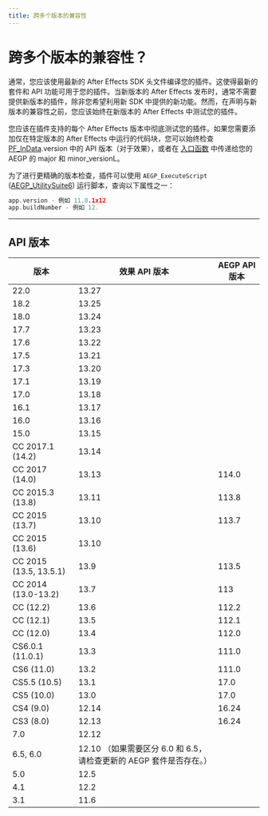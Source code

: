 ```yaml
---
title: 跨多个版本的兼容性
---
```

# 跨多个版本的兼容性？

通常，您应该使用最新的 After Effects SDK 头文件编译您的插件。这使得最新的套件和 API 功能可用于您的插件。当新版本的 After Effects 发布时，通常不需要提供新版本的插件，除非您希望利用新 SDK 中提供的新功能。然而，在声明与新版本的兼容性之前，您应该始终在新版本的 After Effects 中测试您的插件。

您应该在插件支持的每个 After Effects 版本中彻底测试您的插件。如果您需要添加仅在特定版本的 After Effects 中运行的代码块，您可以始终检查 [PF_InData](../../effect-basics/PF_InData).version 中的 API 版本（对于效果），或者在 [入口函数](../aegps/implementation.md#entry-point) 中传递给您的 AEGP 的 major 和 minor_versionL。

为了进行更精确的版本检查，插件可以使用 `AEGP_ExecuteScript` ([AEGP_UtilitySuite6](../aegps/aegp-suites.md#aegp_utilitysuite6)) 运行脚本，查询以下属性之一：

```cpp
app.version - 例如 11.0.1x12
app.buildNumber - 例如 12.
```

---

## API 版本

|        版本         |                                              效果 API 版本                                              | AEGP API 版本 |
| ------------------- | ------------------------------------------------------------------------------------------------------ | ------------- |
| 22.0                | 13.27                                                                                                 |               |
| 18.2                | 13.25                                                                                                 |               |
| 18.0                | 13.24                                                                                                 |               |
| 17.7                | 13.23                                                                                                 |               |
| 17.6                | 13.22                                                                                                 |               |
| 17.5                | 13.21                                                                                                 |               |
| 17.3                | 13.20                                                                                                 |               |
| 17.1                | 13.19                                                                                                 |               |
| 17.0                | 13.18                                                                                                 |               |
| 16.1                | 13.17                                                                                                 |               |
| 16.0                | 13.16                                                                                                 |               |
| 15.0                | 13.15                                                                                                 |               |
| CC 2017.1 (14.2)    | 13.14                                                                                                 |               |
| CC 2017 (14.0)      | 13.13                                                                                                 | 114.0         |
| CC 2015.3 (13.8)    | 13.11                                                                                                 | 113.8         |
| CC 2015 (13.7)      | 13.10                                                                                                 | 113.7         |
| CC 2015 (13.6)      | 13.10                                                                                                 |               |
| CC 2015 (13.5, 13.5.1) | 13.9                                                                                              | 113.5         |
| CC 2014 (13.0-13.2) | 13.7                                                                                                  | 113           |
| CC (12.2)           | 13.6                                                                                                  | 112.2         |
| CC (12.1)           | 13.5                                                                                                  | 112.1         |
| CC (12.0)           | 13.4                                                                                                  | 112.0         |
| CS6.0.1 (11.0.1)    | 13.3                                                                                                  | 111.0         |
| CS6 (11.0)          | 13.2                                                                                                  | 111.0         |
| CS5.5 (10.5)        | 13.1                                                                                                  | 17.0          |
| CS5 (10.0)          | 13.0                                                                                                  | 17.0          |
| CS4 (9.0)           | 12.14                                                                                                 | 16.24         |
| CS3 (8.0)           | 12.13                                                                                                 | 16.24         |
| 7.0                 | 12.12                                                                                                 |               |
| 6.5, 6.0            | 12.10 （如果需要区分 6.0 和 6.5，请检查更新的 AEGP 套件是否存在。）                                    |               |
| 5.0                 | 12.5                                                                                                  |               |
| 4.1                 | 12.2                                                                                                  |               |
| 3.1                 | 11.6                                                                                                  |               |
